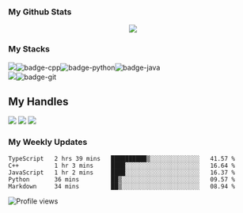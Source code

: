 ### My Github Stats
<p align="center"> <img src="https://github-readme-stats.vercel.app/api?username=SI-Abid&show_icons=true&count_private=true&theme=tokyonight" />  
  
### My Stacks

<img src="https://img.shields.io/badge/Languages-151515?style=for-the-badge&logo=plex&logoColor=FFFFFF">![badge-cpp](https://img.shields.io/badge/c%2B%2B-151515?style=for-the-badge&logo=c%2B%2B&logoColor=79740e&labelColor=151515)![badge-python](https://img.shields.io/badge/python-151515?style=for-the-badge&logo=python&logoColor=79740e&labelColor=151515)![badge-java](https://img.shields.io/badge/java-151515?style=for-the-badge&logo=java&logoColor=79740e&labelColor=151515) <br/>
<img src="https://img.shields.io/badge/Frameworks-151515?style=for-the-badge&logo=IPFS&logoColor=FFFFFF">![badge-git](https://img.shields.io/badge/git-151515?style=for-the-badge&logo=git&logoColor=79740e&labelColor=151515) <br/>
<!-- <img src="https://img.shields.io/badge/Database-151515?style=for-the-badge&logo=Redis&logoColor=FFFFFF">![badge-mysql](https://img.shields.io/badge/mysql-151515?style=for-the-badge&logo=mysql&logoColor=79740e&labelColor=151515) -->
  
## My Handles
<!--  [<img src="https://img.shields.io/badge/ShahjalalShohag-151515?style=for-the-badge&logo=linkedin&logoColor=white">](https://www.linkedin.com/in/shahjalal-shohag-394332156/) -->
 [<img src="https://img.shields.io/badge/SI--Abid-151515?style=for-the-badge&logo=GitHub&logoColor=763daf">](https://profile-summary-for-github.com/user/SI-Abid) 
 [<img src="https://img.shields.io/badge/Saiham-151515?style=for-the-badge&logo=Codeforces&logoColor=763daf">](https://codeforces.com/profile/Saiham) 
 [<img src="https://img.shields.io/badge/coderabi-151515?style=for-the-badge&logo=CodeChef&logoColor=763daf">](https://www.codechef.com/users/coderabi) 
  

### My Weekly Updates
  
<!--START_SECTION:waka-->

```text
TypeScript   2 hrs 39 mins   ██████████▒░░░░░░░░░░░░░░   41.57 %
C++          1 hr 3 mins     ████░░░░░░░░░░░░░░░░░░░░░   16.64 %
JavaScript   1 hr 2 mins     ████░░░░░░░░░░░░░░░░░░░░░   16.37 %
Python       36 mins         ██▒░░░░░░░░░░░░░░░░░░░░░░   09.57 %
Markdown     34 mins         ██▒░░░░░░░░░░░░░░░░░░░░░░   08.94 %
```

<!--END_SECTION:waka-->

  
![Profile views](https://gpvc.arturio.dev/SI-Abid)
  
<!--
**SI-Abid/SI-Abid** is a ✨ _special_ ✨ repository because its `README.md` (this file) appears on your GitHub profile.

Here are some ideas to get you started:

- 🔭 I’m currently working on ...
- 🌱 I’m currently learning ...
- 👯 I’m looking to collaborate on ...
- 🤔 I’m looking for help with ...
- 💬 Ask me about ...
- 📫 How to reach me: ...
- 😄 Pronouns: ...
- ⚡ Fun fact: ...
-->

<!-- [![Saiham's GitHub stats](https://github-readme-stats.vercel.app/api?username=SI-Abid&show_icons=true&theme=tokyonight)](https://github.com/anuraghazra/github-readme-stats)   -->
<!-- <a href="https://github.com/anuraghazra/github-readme-stats">
  <img align="center" src="https://github-readme-stats.vercel.app/api/pin/?username=SI-Abid&show_icons=true&theme=tokyonight&repo=SI-Abid" />
</a>   -->

